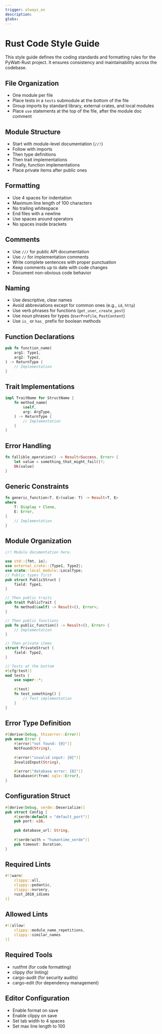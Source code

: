 ```yaml
---
trigger: always_on
description: 
globs: 
---
```

# Rust Code Style Guide

<context>
This style guide defines the coding standards and formatting rules for the PyWatt-Rust project. It ensures consistency and maintainability across the codebase.
</context>

<rules>

## File Organization
- One module per file
- Place tests in a `tests` submodule at the bottom of the file
- Group imports by standard library, external crates, and local modules
- Place `use` statements at the top of the file, after the module doc comment

## Module Structure
- Start with module-level documentation (`//!`)
- Follow with imports
- Then type definitions
- Then trait implementations
- Finally, function implementations
- Place private items after public ones

## Formatting
- Use 4 spaces for indentation
- Maximum line length of 100 characters
- No trailing whitespace
- End files with a newline
- Use spaces around operators
- No spaces inside brackets

## Comments
- Use `///` for public API documentation
- Use `//` for implementation comments
- Write complete sentences with proper punctuation
- Keep comments up to date with code changes
- Document non-obvious code behavior

## Naming
- Use descriptive, clear names
- Avoid abbreviations except for common ones (e.g., `id`, `http`)
- Use verb phrases for functions (`get_user`, `create_post`)
- Use noun phrases for types (`UserProfile`, `PostContent`)
- Use `is_` or `has_` prefix for boolean methods

</rules>

<patterns>

## Function Declarations
```rust
pub fn function_name(
    arg1: Type1,
    arg2: Type2,
) -> ReturnType {
    // Implementation
}
```

## Trait Implementations
```rust
impl TraitName for StructName {
    fn method_name(
        &self,
        arg: ArgType,
    ) -> ReturnType {
        // Implementation
    }
}
```

## Error Handling
```rust
fn fallible_operation() -> Result<Success, Error> {
    let value = something_that_might_fail()?;
    Ok(value)
}
```

## Generic Constraints
```rust
fn generic_function<T, E>(value: T) -> Result<T, E>
where
    T: Display + Clone,
    E: Error,
{
    // Implementation
}
```

</patterns>

<examples>

## Module Organization
```rust
//! Module documentation here.

use std::{fmt, io};
use external_crate::{Type1, Type2};
use crate::local_module::LocalType;
// Public types first
pub struct PublicStruct {
    field: Type1,
}

// Then public traits
pub trait PublicTrait {
    fn method(&self) -> Result<(), Error>;
}

// Then public functions
pub fn public_function() -> Result<(), Error> {
    // Implementation
}

// Then private items
struct PrivateStruct {
    field: Type2,
}

// Tests at the bottom
#[cfg(test)]
mod tests {
    use super::*;
    
    #[test]
    fn test_something() {
        // Test implementation
    }
}
```

## Error Type Definition
```rust
#[derive(Debug, thiserror::Error)]
pub enum Error {
    #[error("not found: {0}")]
    NotFound(String),
    
    #[error("invalid input: {0}")]
    InvalidInput(String),
    
    #[error("database error: {0}")]
    Database(#[from] sqlx::Error),
}
```

## Configuration Struct
```rust
#[derive(Debug, serde::Deserialize)]
pub struct Config {
    #[serde(default = "default_port")]
    pub port: u16,
    
    pub database_url: String,
    
    #[serde(with = "humantime_serde")]
    pub timeout: Duration,
}
```

</examples>

<lints>

## Required Lints
```rust
#![warn(
    clippy::all,
    clippy::pedantic,
    clippy::nursery,
    rust_2018_idioms
)]
```

## Allowed Lints
```rust
#![allow(
    clippy::module_name_repetitions,
    clippy::similar_names
)]
```

</lints>

<tooling>

## Required Tools
- rustfmt (for code formatting)
- clippy (for linting)
- cargo-audit (for security audits)
- cargo-edit (for dependency management)

## Editor Configuration
- Enable format on save
- Enable clippy on save
- Set tab width to 4 spaces
- Set max line length to 100

</tooling>
